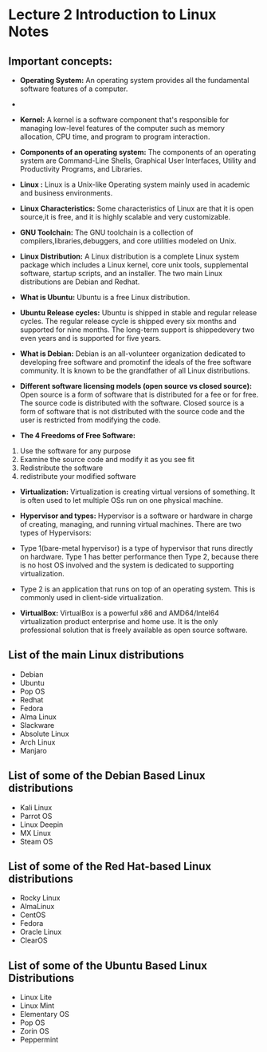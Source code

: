 # Lecture 2 Introduction to Linux Notes

## Important concepts:
* **Operating System:** An operating system provides all the fundamental software features of a computer.
* 
* **Kernel:** A kernel is a software component that's responsible for managing low-level features of the computer such as memory allocation, CPU time, and program to program interaction.
  
* **Components of an operating system:** The components of an operating system are Command-Line Shells, Graphical User Interfaces, Utility and Productivity Programs, and Libraries.
  
* **Linux :** Linux is a Unix-like Operating system mainly used in academic and business environments.
  
* **Linux Characteristics:** Some characteristics of Linux are that it is open source,it is free, and it is highly scalable and very customizable.
  
* **GNU Toolchain:** The GNU toolchain is a collection of compilers,libraries,debuggers, and core utilities modeled on Unix.
  
* **Linux Distribution:** A Linux distribution is a complete Linux system package which includes a Linux kernel, core unix tools, supplemental software, startup scripts, and an installer. The two main Linux distributions are Debian and Redhat.
  
* **What is Ubuntu:** Ubuntu is a free Linux distribution.
  
* **Ubuntu Release cycles:** Ubuntu is shipped in stable and regular release cycles. The regular release cycle is shipped every six months and supported for nine months. The long-term support is shippedevery two even years and is supported for five years.
  
* **What is Debian:** Debian is an all-volunteer organization dedicated to developing free software and promotinf the ideals of the free software community. It is known to be the grandfather of all Linux distributions.
 
* **Different software licensing models (open source vs closed source):** Open source is a form of software that is distributed for a fee or for free. The source code is distributed with the software. Closed source is a form of software that is not distributed with the source code and the user is restricted from modifying the code.
  
* **The 4 Freedoms of Free Software:** 
1. Use the software for any purpose
2. Examine the source code and modify it as you see fit
3. Redistribute the software
4. redistribute your modified software
  
* **Virtualization:** Virtualization is creating virtual versions of something. It is often used to let multiple OSs run on one physical machine.
  
* **Hypervisor and types:** Hypervisor is a software or hardware in charge of creating, managing, and running virtual machines. There are two types of Hypervisors:
* Type 1(bare-metal hypervisor) is a type of hypervisor that runs directly on hardware. Type 1 has better performance then Type 2, because there is no host OS involved and the system is dedicated to supporting virtualization.
* Type 2 is an application that runs on top of an operating system. This is commonly used in client-side virtualization.
  
* **VirtualBox:** VirtualBox is a powerful x86 and AMD64/Intel64 virtualization product enterprise and home use. It is the only professional solution that is freely available as open source software.


## List of the main Linux distributions
* Debian
* Ubuntu
* Pop OS
* Redhat
* Fedora
* Alma Linux
* Slackware
* Absolute Linux
* Arch Linux
* Manjaro
  
## List of some of the Debian Based Linux distributions
* Kali Linux
* Parrot OS
* Linux Deepin
* MX Linux
* Steam OS
  
## List of some of the Red Hat-based Linux distributions
* Rocky Linux
* AlmaLinux
* CentOS
* Fedora
* Oracle Linux
* ClearOS
  
## List of some of the Ubuntu Based Linux Distributions
* Linux Lite
* Linux Mint
* Elementary OS
* Pop OS 
* Zorin OS 
* Peppermint